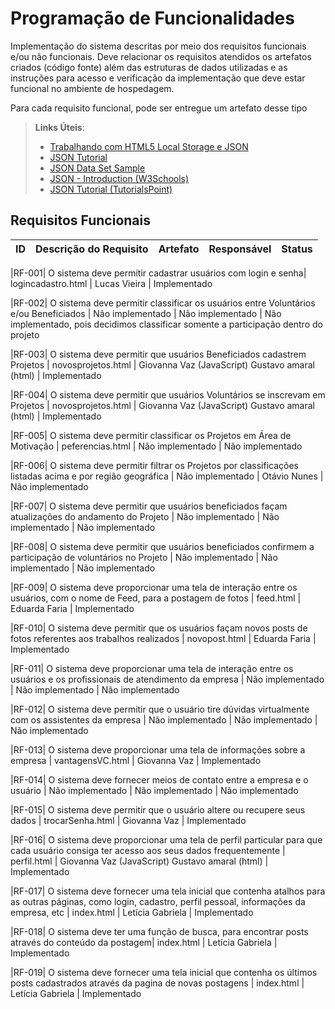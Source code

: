 # Programação de Funcionalidades

Implementação do sistema descritas por meio dos requisitos funcionais e/ou não funcionais. Deve relacionar os requisitos atendidos os artefatos criados (código fonte) além das estruturas de dados utilizadas e as instruções para acesso e verificação da implementação que deve estar funcional no ambiente de hospedagem.

Para cada requisito funcional, pode ser entregue um artefato desse tipo

> **Links Úteis**:
>
> - [Trabalhando com HTML5 Local Storage e JSON](https://www.devmedia.com.br/trabalhando-com-html5-local-storage-e-json/29045)
> - [JSON Tutorial](https://www.w3resource.com/JSON)
> - [JSON Data Set Sample](https://opensource.adobe.com/Spry/samples/data_region/JSONDataSetSample.html)
> - [JSON - Introduction (W3Schools)](https://www.w3schools.com/js/js_json_intro.asp)
> - [JSON Tutorial (TutorialsPoint)](https://www.tutorialspoint.com/json/index.htm)

## Requisitos Funcionais
|ID    | Descrição do Requisito  | Artefato | Responsável | Status 
|------|-----------------------------------------|----|------| ----|


|RF-001| O sistema deve permitir cadastrar usuários com login e senha| logincadastro.html | Lucas Vieira | Implementado

|RF-002| O sistema deve permitir classificar os usuários entre Voluntários e/ou Beneficiados | Não implementado  | Não implementado | Não implementado, pois decidimos classificar somente a participação dentro do projeto

|RF-003| O sistema deve permitir que usuários Beneficiados cadastrem Projetos | novosprojetos.html | Giovanna Vaz (JavaScript) Gustavo amaral (html) | Implementado

|RF-004| O sistema deve permitir que usuários Voluntários se inscrevam em Projetos |  novosprojetos.html | Giovanna Vaz (JavaScript) Gustavo amaral (html) | Implementado

|RF-005| O sistema deve permitir classificar os Projetos em Área de Motivação | peferencias.html | Não implementado | Não implementado

|RF-006| O sistema deve permitir filtrar os Projetos por classificações listadas acima e por região geográfica | Não implementado | Otávio Nunes | Não implementado

|RF-007| O sistema deve permitir que usuários beneficiados façam atualizações do andamento do Projeto | Não implementado | Não implementado | Não implementado

|RF-008| O sistema deve permitir que usuários beneficiados confirmem a participação de voluntários no Projeto | Não implementado | Não implementado | Não implementado

|RF-009| O sistema deve proporcionar uma tela de interação entre os usuários, com o nome de Feed, para a postagem de fotos | feed.html | Eduarda Faria | Implementado

|RF-010| O sistema deve permitir que os usuários façam novos posts de fotos referentes aos trabalhos realizados | novopost.html | Eduarda Faria | Implementado

|RF-011| O sistema deve proporcionar uma tela de interação entre os usuários e os profissionais de atendimento da empresa | Não implementado | Não implementado | Não implementado

|RF-012| O sistema deve permitir que o usuário tire dúvidas virtualmente com os assistentes da empresa | Não implementado | Não implementado | Não implementado

|RF-013| O sistema deve proporcionar uma tela de informações sobre a empresa | vantagensVC.html | Giovanna Vaz | Implementado

|RF-014| O sistema deve fornecer meios de contato entre a empresa e o usuário | Não implementado | Não implementado | Não implementado

|RF-015| O sistema deve permitir que o usuário altere ou recupere seus dados  | trocarSenha.html | Giovanna Vaz | Implementado

|RF-016| O sistema deve proporcionar uma tela de perfil particular para que cada usuário consiga ter acesso aos seus dados frequentemente | perfil.html | Giovanna Vaz (JavaScript) Gustavo amaral (html) | Implementado

|RF-017| O sistema deve fornecer uma tela inicial que contenha atalhos para as outras páginas, como login, cadastro, perfil pessoal, informações da empresa, etc | index.html | Letícia Gabriela | Implementado

|RF-018| O sistema deve ter uma função de busca, para encontrar posts através do conteúdo da postagem| index.html | Letícia Gabriela | Implementado

|RF-019| O sistema deve fornecer uma tela inicial que contenha os últimos posts cadastrados através da pagina de novas postagens | index.html | Letícia Gabriela | Implementado

